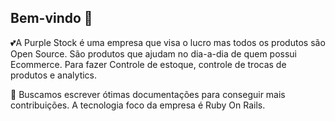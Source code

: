 ## Bem-vindo 👋


💕A Purple Stock é uma empresa que visa o lucro mas todos os produtos são Open Source. São produtos que ajudam no dia-a-dia de quem possui Ecommerce. 
Para fazer Controle de estoque, controle de trocas de produtos e analytics.

🌈 Buscamos escrever ótimas documentações para conseguir mais contribuições. A tecnologia foco da empresa é Ruby On Rails.
